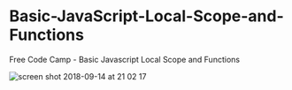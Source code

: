# Basic-JavaScript-Local-Scope-and-Functions
Free Code Camp - Basic Javascript Local Scope and Functions

![screen shot 2018-09-14 at 21 02 17](https://user-images.githubusercontent.com/16766170/45572608-a2f36a00-b861-11e8-8c55-5072515b8132.png)
